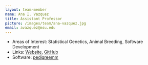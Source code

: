 ```yaml
---
layout: team-member
name: Ana I. Vazquez
title: Assistant Professor
picture: /images/team/ana-vazquez.jpg
email: avazquez@msu.edu
---
```


- Areas of Interest: Statistical Genetics, Animal Breeding, Software Development
- Links: [Website](http://www.epi.msu.edu/faculty/vazquez/), [GitHub](https://github.com/anainesvs)
- Software: [pedigreemm](http://cran.r-project.org/web/packages/pedigreemm/index.html)
